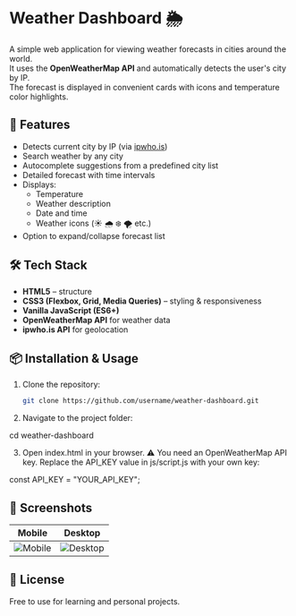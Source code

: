 # Weather Dashboard 🌦️

A simple web application for viewing weather forecasts in cities around the world.  
It uses the **OpenWeatherMap API** and automatically detects the user's city by IP.  
The forecast is displayed in convenient cards with icons and temperature color highlights.

## 🚀 Features

- Detects current city by IP (via [ipwho.is](https://ipwho.is/))
- Search weather by any city
- Autocomplete suggestions from a predefined city list
- Detailed forecast with time intervals
- Displays:
  - Temperature
  - Weather description
  - Date and time
  - Weather icons (☀️ 🌧️ ❄️ 🌪️ etc.)
- Option to expand/collapse forecast list

## 🛠️ Tech Stack

- **HTML5** – structure
- **CSS3 (Flexbox, Grid, Media Queries)** – styling & responsiveness
- **Vanilla JavaScript (ES6+)**
- **OpenWeatherMap API** for weather data
- **ipwho.is API** for geolocation

## 📦 Installation & Usage

1. Clone the repository:
   ```bash
   git clone https://github.com/username/weather-dashboard.git

2. Navigate to the project folder:

cd weather-dashboard

3. Open index.html in your browser.
⚠️ You need an OpenWeatherMap API key.
Replace the API_KEY value in js/script.js with your own key:

const API_KEY = "YOUR_API_KEY";

## 📸 Screenshots

| Mobile | Desktop |
|--------|---------|
|![Mobile](./screenshots/WDscreen1.jpg) | ![Desktop](./screenshots/WDscreen2.jpg)|



## 📜 License

Free to use for learning and personal projects.
